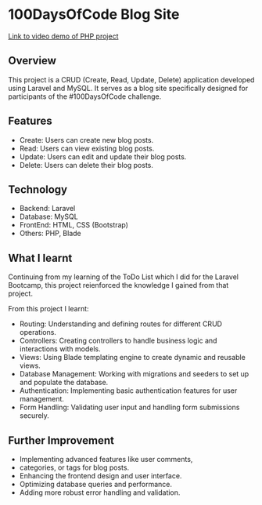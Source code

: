 # 100DaysOfCode Blog Site
[Link to video demo of PHP project](https://youtu.be/MWboqTa30a4)

## Overview
This project is a CRUD (Create, Read, Update, Delete) application developed using Laravel and MySQL. It serves as a blog site specifically designed for participants of the #100DaysOfCode challenge.

## Features
- Create: Users can create new blog posts.
- Read: Users can view existing blog posts.
- Update: Users can edit and update their blog posts.
- Delete: Users can delete their blog posts.

## Technology
- Backend: Laravel
- Database: MySQL
- FrontEnd: HTML, CSS (Bootstrap)
- Others: PHP, Blade 

## What I learnt
Continuing from my learning of the ToDo List which I did for the Laravel Bootcamp, this project reienforced the knowledge I gained from that project.

From this project I learnt:

- Routing: Understanding and defining routes for different CRUD operations.
- Controllers: Creating controllers to handle business logic and interactions with models.
- Views: Using Blade templating engine to create dynamic and reusable views.
- Database Management: Working with migrations and seeders to set up and populate the database.
- Authentication: Implementing basic authentication features for user management.
- Form Handling: Validating user input and handling form submissions securely.


## Further Improvement

- Implementing advanced features like user comments, 
- categories, or tags for blog posts.
- Enhancing the frontend design and user interface.
- Optimizing database queries and performance.
- Adding more robust error handling and validation.
